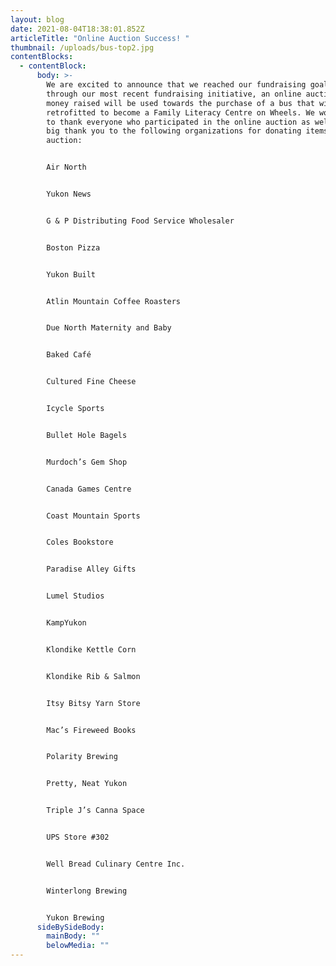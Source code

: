 ```yaml
---
layout: blog
date: 2021-08-04T18:38:01.852Z
articleTitle: "Online Auction Success! "
thumbnail: /uploads/bus-top2.jpg
contentBlocks:
  - contentBlock:
      body: >-
        We are excited to announce that we reached our fundraising goal of $2000
        through our most recent fundraising initiative, an online auction. The
        money raised will be used towards the purchase of a bus that will be
        retrofitted to become a Family Literacy Centre on Wheels. We would like
        to thank everyone who participated in the online auction as well as a
        big thank you to the following organizations for donating items to the
        auction:


        Air North


        Yukon News


        G & P Distributing Food Service Wholesaler


        Boston Pizza


        Yukon Built


        Atlin Mountain Coffee Roasters


        Due North Maternity and Baby


        Baked Café


        Cultured Fine Cheese


        Icycle Sports


        Bullet Hole Bagels


        Murdoch’s Gem Shop


        Canada Games Centre


        Coast Mountain Sports


        Coles Bookstore


        Paradise Alley Gifts


        Lumel Studios


        KampYukon


        Klondike Kettle Corn


        Klondike Rib & Salmon


        Itsy Bitsy Yarn Store


        Mac’s Fireweed Books


        Polarity Brewing


        Pretty, Neat Yukon


        Triple J’s Canna Space


        UPS Store #302


        Well Bread Culinary Centre Inc.


        Winterlong Brewing


        Yukon Brewing
      sideBySideBody:
        mainBody: ""
        belowMedia: ""
---
```

